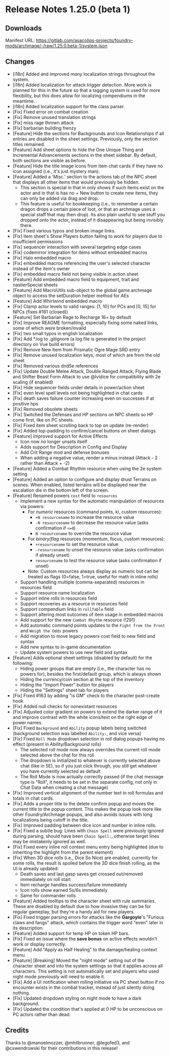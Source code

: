 # Release Notes 1.25.0 (beta 1)

## Downloads

Manifest URL: https://gitlab.com/asacolips-projects/foundry-mods/archmage/-/raw/1.25.0.beta-1/system.json

## Changes

- [i18n] Added and improved _many_ localization strings throughout the system.
- [i18n] Added localization for attack trigger detection. More work is planned for this in the future so that a tagging system is used for more flexibility, but this does allow for localizing compendiums in the meantime.
- [i18n] Added localization support for the class parser.
- [Fix] Fixed error on combat creation
- [Fix] Remove unused translation strings
- [Fix] miss rage thrown attack
- [Fix] barbarian building frenzy
- [Feature] Hide the sections for Backgrounds and Icon Relationships if all entries are disabled in the sheet settings. Previously, only the section titles remained.
- [Feature] Add sheet options to hide the One Unique Thing and Incremental Advancements sections in the sheet sidebar. By default, both sections are visible as before.
- [Feature] Hide the title image icons from item chat cards if they have no icon assigned (i.e., it's just mystery man).
- [Feature] Added a 'Misc.' section to the actions tab of the NPC sheet that displays all other items that would previously be hidden.
    - This section is special in that in only shows if such items exist on the actor and in that is has no + New button to create new items, they can only be added via drag and drop.
    - This feature is useful for bookkeeping (i.e., to remember a certain dragon drops a certain piece of loot, or that an archmage uses a special staff that may then drop). Its also plain useful to see stuff you dropped onto the actor, instead of it disappearing but being invisibly there.
- [Fix] Fixed various typos and broken image links.
- [Fix] item sheet's Show Players button failing to work for players due to insufficient permissions
- [Fix] sequencer interaction with several targeting edge cases
- [Fix] codemirror integration for items without embedded macros
- [Fix] Halo embedded macro
- [Fix] embedded macros referencing the user's selected character instead of the item's owner
- [Fix] embedded macro field not being visible in action sheet
- [Feature] Add embedded macro field to equipment, trait and nastierSpecial sheets
- [Feature] Add MacroUtils sub-object to the global game.archmage object to access the setDuration helper method for AEs
- [Feature] Add Whirlwind embedded macro
- [Fix] Clamp actor levels to valid ranges: [1, 10] for PCs and [0, 15] for NPCs (fixes #161 (closed))
- [Feature] Set Barbarian Rage to Recharge 16+ by default
- [Fix] Improve README formatting, especially fixing some naked links, some of which were broken/invalid
- [Fix] two small typos in english localization
- [Fix] Add *.log to .gitignore (a log file is generated in the project directory on Vue build errors)
- [Fix] Remove New Item from Prismatic Ogre Mage SRD entry
- [Fix] Remove unused localization keys, most of which are from the old sheet
- [Fix] Removed various dnd5e references
- [Fix] Update Double Melee Attack, Double Ranged Attack, Flying Blade and Shifter Beast Form Attack to use @lvldice for compatibility with 2e scaling (if enabled)
- [Fix] Hide sequencer fields under details in power/action sheet 
- [Fix] even level spell levels not being highlighted in chat cards
- [Fix] death saves failure counter increasing even on successes if at positive hps
- [Fix] Removed obsolete sheets
- [Fix] Switched the Defenses and HP sections on NPC sheets so HP come first, like on PC sheets.
- [Fix] Fixed item sheet scrolling back to top on update (re-render)
- [Fix] Added top-padding to confirm/cancel buttons on sheet dialogs.
- [Feature] Improved support for Active Effects
    - Icon now no longer unsets itself
    - Adds support for Description in Config and Display
    - Add Crit Range mod and defense bonuses
    - When adding a negative value, render a minus instead (Attack - 2 rather than Attack + -2)
- [Feature] Added a Combat Rhythm resource when using the 2e system setting
- [Feature] Added an option to configure and display druid Terrains on scenes. When enabled, listed terrains will be displayed near the escalation die in the bottom left of the screen.
- [Feature] Renamed powers `cost` field to `resources`
    - Implement a new syntax for the automatic manipulation of resources via powers:
        - For *numeric* resources (command points, ki, custom resources):
            - `+N resourcename` to increase the resource value
            - `-N resourcename` to decrease the resource value (asks confirmation if `<=0`)
            - `N resourcename` to override the resource value
        - For *binary/flag* resources (momentum, focus, custom resources):
            - `+resourcename` to set the resource value
            - `-resourcename` to unset the resource value (asks confirmation if already unset)
            - `resourcename` to test the resource value (asks confirmation if unset)
        - Note: Custom resources always display as numeric but can be treated as flags (0=false, 1=true, useful for math in inline rolls)
    - Support handling multiple (comma-separated) resources in resources field
    - Support resource name localization
    - Support inline rolls in resources field
    - Support recoveries as a resource in resources field
    - Support compendium links in `rollTable` field 
    - Support altering most outcomes of item usage in embedded macros
    - Add support for the new `Combat Rhythm` resource (!291)
    - Add automatic command points updates to the `Fight from the Front` and `Weigh the Odds` powers
    - Add migration to move legacy powers cost field to new field and syntax
    - Add new syntax to in-game documentation
    - Update system powers to use new field and syntax
- [Feature] Adds optional sheet settings (disabled by default) for the following:
    - Hiding power groups that are empty (i.e., the character has no powers for), besides the first/default group, which is always shown
    - Hiding the currency/coin section at the top of the inventory
    - Hiding the "Import Power" button for players
    - Hiding the "Settings" sheet tab for players
- [Fix] Fixed #163 by adding "is GM" check to the character post-create hook
- [Fix] Added null checks for nonexistant resources
- [Fix] Adjusted color gradient on powers to extend the darker range of it and improve contrast with the white icons/text on the right edge of power names.
- [Fix] Fixed `Background` and `Ability` popup labels being switched (background selection was labelled `Ability:`, and vice versa)
- [Fix] Fixed `Roll Mode` dropdown selection in roll dialog popups having no effect (present in Ability/Background rolls)
    - The selected roll mode now always overrides the current roll mode selected above the chat for this roll
    - The dropdown is initialized to whatever is currently selected above chat (like in 5E), so if you just click through, you still get whatever you have currently selected as default
    - The Roll Mode is now actually correctly passed (if the chat message type is "Roll", it needs to be set in the separate config, not only in Chat Data when creating a chat message)
- [Fix] Improved vertical alignment of the number text in roll formulas and totals in chat cards.
- [Fix] Adds a proper title to the delete confirm popup and moves the current title to the popup content. This makes the popup look more like other Foundry/Archmage popups, and also avoids issues with long localizations being cutoff in the title.
- [Fix] Improved padding between dice icon and number in inline rolls.
- [Fix] Fixed a subtle bug: Lines with `Chain Spell` were previously ignored during parsing, should have been `Chain Spell:`, otherwise target lines may be mistakenly ignored as well.
- [Fix] Fixed every inline roll context menu entry being highlighted (due to inheriting the highlight from the parent element)
- [Fix] When 3D dice rolls (i.e., Dice So Nice) are enabled, currently for some rolls, the result is spoiled before the 3D dice finish rolling, as the UI is already updated:
    - Death saves and last gasp saves get crossed out/removed immediately on roll start
    - Item recharge handles success/failure immediately
    - Icon rolls show earned 5s/6s immediately
    - Same for commander rolls
- [Feature] Added tooltips to the character sheet with rule summaries. These are disabled by default due to how invasive they can be for regular gameplay, but they're a handy aid for new players. 
- [Fix] Fixed trigger parsing errors for attacks like the **Gargoyle**'s "Furious claws and fangs" attack, which contains the trigger word "even" later in its description.
- [Feature] Added support for temp HP on token HP bars.
- [Fix] Fixed an issue where the **save bonus** on active effects wouldn't work or display correctly.
- [Feature] Add "Apply as Half Healing" to the damage/healing context menu.
- [Feature] [Breaking] Moved the "night mode" setting out of the character sheet and into the system settings so that it applies across all characters. This setting is not automatically set and players who used night mode previously will need to enable it.
- [Fix] Add a UI notification when rolling initiative via PC sheet button if no encounter exists in the combat tracker, instead of just silently doing nothing.
- [Fix] Updated dropdown styling on night mode to have a dark background.
- [Fix] Updated the condition that's applied at 0 HP to be unconscious on PC actors rather than dead.

## Credits

Thanks to @manoelmozzer, @mhilbrunner, @legofed3, and @cswendrowski for their contributions in this release!